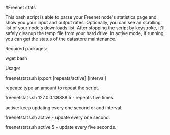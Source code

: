 #Freenet stats

This bash script is able to parse your Freenet node's statistics page and show you your input and output rates. Optionally, you can see an scrolling list of your node's downloads list. After stopping the script by keystroke, it'll safely cleanup the temp file from your hard drive. In active mode, if running, you can get the status of the datastore maintenance.

Required packages:

wget bash

Usage: 

freenetstats.sh ip:port [repeats/active] [interval]

repeats: type an amount to repeat the script.


   freenetstats.sh 127.0.0.1:8888 5 - repeats five times
   
active: keep updating every one second or add interval.


   freenetstats.sh active - update every one second.
   
   freenetstats.sh active 5 - update every five seconds.
